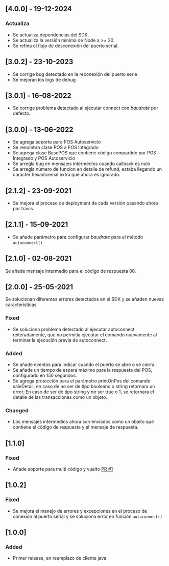 ## [4.0.0] - 19-12-2024

### Actualiza

- Se actualiza dependencias del SDK.
- Se actualiza la versión mínima de Node a >= 20.
- Se refina el flujo de desconexión del puerto serial.

## [3.0.2] - 23-10-2023
- Se corrige bug detectado en la reconexión del puerto serie
- Se mejoran los logs de debug

## [3.0.1] - 16-08-2022
- Se corrige problema detectado al ejecutar connect con _baudrate_ por defecto.
  
## [3.0.0] - 13-06-2022
- Se agrega soporte para POS Autoservicio
- Se renombra clase POS a POS Integrado
- Se agrega clase BasePOS que contiene código compartido por POS Integrado y POS Autoservicio
- Se arregla bug en mensajes intermedios cuando callback es nulo
- Se arregla número de funcion en detalle de refund, estaba llegando un caracter hexadicemal extra que ahora es ignorado.

## [2.1.2] - 23-09-2021
- Se mejora el proceso de deployment de cada versión pasando ahora por travis.

## [2.1.1] - 15-09-2021
- Se añade parámetro para configurar _baudrate_ para el método `autoconnect()`

## [2.1.0] - 02-08-2021

Se añade mensaje intermedio para el código de respuesta 80.

## [2.0.0] - 25-05-2021

Se solucionan diferentes errores detectados en el SDK y se añaden nuevas características.

### Fixed

- Se soluciona problema detectado al ejecutar autoconnect reiteradamente, que no permitía ejecutar el comando nuevamente al terminar la ejecución previa de autoconnect.

### Added

- Se añade eventos para indicar cuando el puerto se abre o se cierra.
- Se añade un tiempo de espera máximo para la respuesta del POS, configurado en 150 segundos.
- Se agrega protección para el parámetro printOnPos del comando saleDetail, en caso de no ser de tipo booleano o string retornara un error. En caso de ser de tipo string y no ser true o 1, se retornara el detalle de las transacciones como un objeto.

### Changed
- Los mensajes intermedios ahora son enviados como un objeto que contiene el código de respuesta y el mensaje de respuesta.

## [1.1.0]

### Fixed
- Añade soporte para multi código y vuelto [PR #1](https://github.com/TransbankDevelopers/transbank-pos-sdk-nodejs/pull/1)

## [1.0.2]

### Fixed
- Se mejora el manejo de errores y excepciones en el proceso de conexión al puerto serial y se soluciona error en función `autoconnect()`

## [1.0.0]

### Added
- Primer release, en reemplazo de cliente java. 
